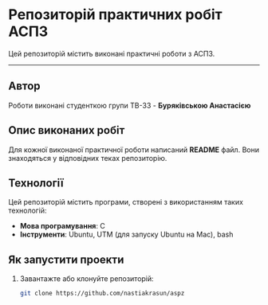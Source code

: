 # Репозиторій практичних робіт АСПЗ

Цей репозиторій містить виконані практичні роботи з АСПЗ.

---

## Автор

Роботи виконані студенткою групи ТВ-33 - **Буряківською Анастасією**

## Опис виконаних робіт

Для кожної виконаної практичної роботи написаний **README** файл. 
Вони знаходяться у відповідних теках репозиторію.

## Технології

Цей репозиторій містить програми, створені з використанням таких технологій:

- **Мова програмування**: C
- **Інструменти**: Ubuntu, UTM (для запуску Ubuntu на Mac), bash

## Як запустити проекти

1. Завантажте або клонуйте репозиторій:
   ```bash
   git clone https://github.com/nastiakrasun/aspz

